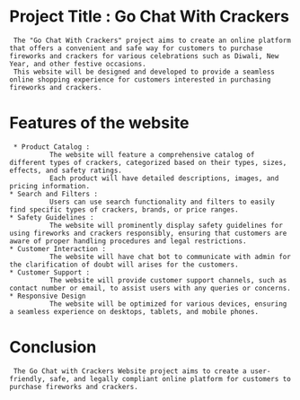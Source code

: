 # Project Title : Go Chat With Crackers
     The "Go Chat With Crackers" project aims to create an online platform that offers a convenient and safe way for customers to purchase fireworks and crackers for various celebrations such as Diwali, New Year, and other festive occasions. 
     This website will be designed and developed to provide a seamless online shopping experience for customers interested in purchasing fireworks and crackers.

# Features of the website
     * Product Catalog : 
              The website will feature a comprehensive catalog of different types of crackers, categorized based on their types, sizes, effects, and safety ratings. 
              Each product will have detailed descriptions, images, and pricing information.
    * Search and Filters :
              Users can use search functionality and filters to easily find specific types of crackers, brands, or price ranges.
    * Safety Guidelines : 
              The website will prominently display safety guidelines for using fireworks and crackers responsibly, ensuring that customers are aware of proper handling procedures and legal restrictions.
    * Customer Interaction :
              The website will have chat bot to communicate with admin for the clarification of doubt will arises for the customers.
    * Customer Support : 
              The website will provide customer support channels, such as contact number or email, to assist users with any queries or concerns.
    * Responsive Design
              The website will be optimized for various devices, ensuring a seamless experience on desktops, tablets, and mobile phones.

# Conclusion
     The Go Chat with Crackers Website project aims to create a user-friendly, safe, and legally compliant online platform for customers to purchase fireworks and crackers. 

